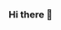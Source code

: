 ### Hi there 👋

<!--
**SAMBANGI-RAJU/SAMBANGI-RAJU** is a ✨ _special_ ✨ repository because its `README.md` (this file) appears on your GitHub profile.

Here are some ideas to get you started:
![image](https://github.com/SAMBANGI-RAJU/SAMBANGI-RAJU/assets/115488085/9993d9f9-9d7b-4c8a-88da-a8724aa2420b)


- 🔭 I’m currently working on ...
- 🌱 I’m currently learning ...
- 👯 I’m looking to collaborate on ...
- 🤔 I’m looking for help with ...
- 💬 Ask me about ...
- 📫 How to reach me: ...
- 😄 Pronouns: ...
- ⚡ Fun fact: ...
-->
